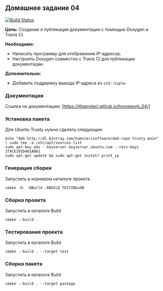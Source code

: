 ## Домашнее задание 04

[![Build Status](https://travis-ci.org/ithamsteri/homework_04.svg?branch=master)](https://travis-ci.org/ithamsteri/homework_04)

**Цель:** Создание и публикация документации с помощью Doxygen и Travis CI.

**Необходимо:**
* Написать программу для отображения IP-адресов;
* Настроить Doxygen совместно с Travis CI для публикации документации.

**Дополнительно:**
* Добавить поддержку вывода IP-адреса из `std::tuple`.

### Документация

Ссылка на документацию: [https://ithamsteri.github.io/homework_04/]

### Установка пакета

Для Ubuntu Trusty нужно сделать следующее:

```shell
echo "deb http://dl.bintray.com/hamsterisoftware/deb-repo trusty main" | sudo tee -a /etc/apt/sources.list
sudo apt-key adv --keyserver keyserver.ubuntu.com --recv-keys 379CE192D401AB61
sudo apt-get update && sudo apt-get install print_ip
```

### Генерация сборки

Запустить в корневом каталоге проекта

```shell
cmake -H. -BBuild -DBUILD_TESTING=ON
```

### Сборка проекта

Запустить в каталоге Build

```shell
cmake --build .
```

### Тестирование проекта

Запустить в каталоге Build

```shell
cmake --build . --target test
```

### Сборка пакета

Запустить в каталоге Build

```shell
cmake --build . --target package
```

